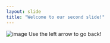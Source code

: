 ```yaml
---
layout: slide
title: "Welcome to our second slide!"
---
```

![image](https://user-images.githubusercontent.com/47547963/147269812-e6c57160-39c7-4e4f-bcc5-7b23dad0a7d4.png)
Use the left arrow to go back!
